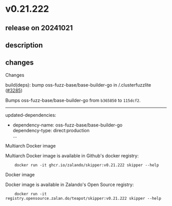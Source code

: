 # v0.21.222

## release on 20241021

## description

## changes

Changes

build(deps): bump oss-fuzz-base/base-builder-go in /.clusterfuzzlite (<a class="issue-link js-issue-link" data-error-text="Failed to load title" data-id="2601005174" data-permission-text="Title is private" data-url="https://github.com/zalando/skipper/issues/3285" data-hovercard-type="pull_request" data-hovercard-url="/zalando/skipper/pull/3285/hovercard" href="https://github.com/zalando/skipper/pull/3285">#3285</a>)

Bumps oss-fuzz-base/base-builder-go from <code>b365850</code> to <code>115dcf2</code>.

*** ** * ** ***

updated-dependencies:

* dependency-name: oss-fuzz-base/base-builder-go  
  dependency-type: direct:production  
  ...

Multiarch Docker image

Multiarch Docker image is available in Github's docker registry:

        docker run -it ghcr.io/zalando/skipper:v0.21.222 skipper --help

Docker image

Docker image is available in Zalando's Open Source registry:

        docker run -it registry.opensource.zalan.do/teapot/skipper:v0.21.222 skipper --help


